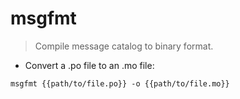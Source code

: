 # msgfmt

> Compile message catalog to binary format.

- Convert a .po file to an .mo file:

`msgfmt {{path/to/file.po}} -o {{path/to/file.mo}}`
